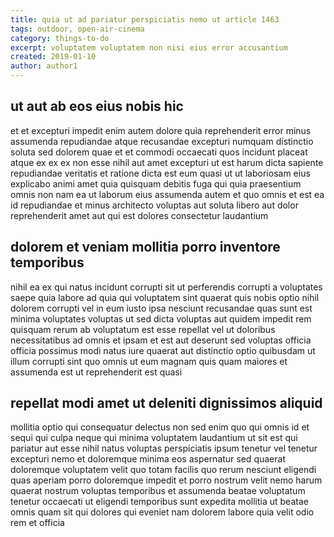 ```yaml
---
title: quia ut ad pariatur perspiciatis nemo ut article 1463
tags: outdoor, open-air-cinema
category: things-to-do
excerpt: voluptatem voluptatem non nisi eius error accusantium
created: 2019-01-10
author: author1
---
```


## ut aut ab eos eius nobis hic

et et excepturi impedit enim autem dolore quia reprehenderit error minus assumenda repudiandae atque recusandae excepturi numquam distinctio soluta sed dolorem quae et et commodi occaecati quos incidunt placeat atque ex ex ex non esse nihil aut amet excepturi ut est harum dicta sapiente repudiandae veritatis et ratione dicta est eum quasi ut ut laboriosam eius explicabo animi amet quia quisquam debitis fuga qui quia praesentium omnis non nam ea ut laborum eius assumenda autem et quo omnis et est ea id repudiandae et minus architecto voluptas aut soluta libero aut dolor reprehenderit amet aut qui est dolores consectetur laudantium

## dolorem et veniam mollitia porro inventore temporibus

nihil ea ex qui natus incidunt corrupti sit ut perferendis corrupti a voluptates saepe quia labore ad quia qui voluptatem sint quaerat quis nobis optio nihil dolorem corrupti vel in eum iusto ipsa nesciunt recusandae quas sunt est minima voluptates voluptas ut sed dicta voluptas aut quidem impedit rem quisquam rerum ab voluptatum est esse repellat vel ut doloribus necessitatibus ad omnis et ipsam et est aut deserunt sed voluptas officia officia possimus modi natus iure quaerat aut distinctio optio quibusdam ut illum corrupti sint quo omnis ut eum magnam quis quam maiores et assumenda est ut reprehenderit est quasi

## repellat modi amet ut deleniti dignissimos aliquid

mollitia optio qui consequatur delectus non sed enim quo qui omnis id et sequi qui culpa neque qui minima voluptatem laudantium ut sit est qui pariatur aut esse nihil natus voluptas perspiciatis ipsum tenetur vel tenetur excepturi nemo et doloremque minima eos aspernatur sed quaerat doloremque voluptatem velit quo totam facilis quo rerum nesciunt eligendi quas aperiam porro doloremque impedit et porro nostrum velit nemo harum quaerat nostrum voluptas temporibus et assumenda beatae voluptatum tenetur occaecati ut eligendi temporibus sunt expedita mollitia ut beatae omnis quam sit qui dolores qui eveniet nam dolorem labore quia velit odio rem et officia
